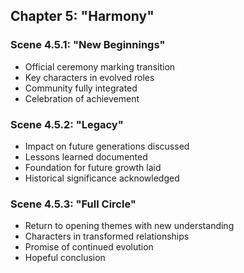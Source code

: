 ## Chapter 5: "Harmony"

### Scene 4.5.1: "New Beginnings"
- Official ceremony marking transition
- Key characters in evolved roles
- Community fully integrated
- Celebration of achievement

### Scene 4.5.2: "Legacy"
- Impact on future generations discussed
- Lessons learned documented
- Foundation for future growth laid
- Historical significance acknowledged

### Scene 4.5.3: "Full Circle"
- Return to opening themes with new understanding
- Characters in transformed relationships
- Promise of continued evolution
- Hopeful conclusion
